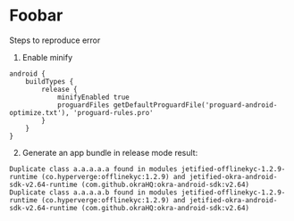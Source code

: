 # Foobar

Steps to reproduce error

1. Enable minify
```
android {
    buildTypes {
        release {
            minifyEnabled true
            proguardFiles getDefaultProguardFile('proguard-android-optimize.txt'), 'proguard-rules.pro'
        }
    }
}
```

2. Generate an app bundle in release mode
result:

```
Duplicate class a.a.a.a.a found in modules jetified-offlinekyc-1.2.9-runtime (co.hyperverge:offlinekyc:1.2.9) and jetified-okra-android-sdk-v2.64-runtime (com.github.okraHQ:okra-android-sdk:v2.64)
Duplicate class a.a.a.a.b found in modules jetified-offlinekyc-1.2.9-runtime (co.hyperverge:offlinekyc:1.2.9) and jetified-okra-android-sdk-v2.64-runtime (com.github.okraHQ:okra-android-sdk:v2.64)

```

